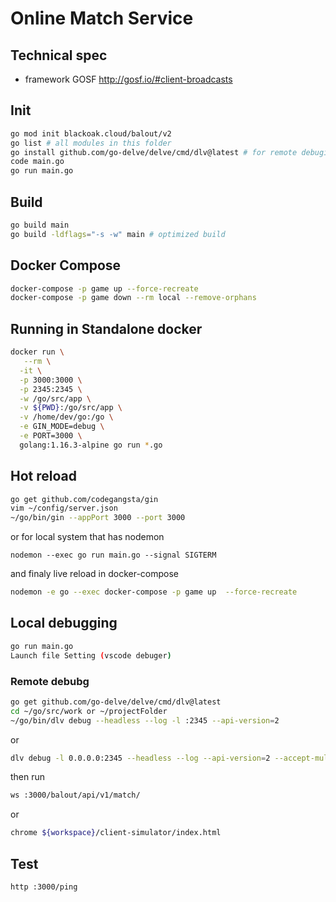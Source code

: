 # Online Match Service

## Technical spec

* framework GOSF http://gosf.io/#client-broadcasts

## Init
```bash
go mod init blackoak.cloud/balout/v2
go list # all modules in this folder
go install github.com/go-delve/delve/cmd/dlv@latest # for remote debuging
code main.go
go run main.go
```
## Build

```bash
go build main
go build -ldflags="-s -w" main # optimized build
```

## Docker Compose
```bash
docker-compose -p game up --force-recreate
docker-compose -p game down --rm local --remove-orphans
```

## Running in Standalone docker
```bash
docker run \
   --rm \
  -it \
  -p 3000:3000 \
  -p 2345:2345 \
  -w /go/src/app \
  -v ${PWD}:/go/src/app \
  -v /home/dev/go:/go \
  -e GIN_MODE=debug \
  -e PORT=3000 \
  golang:1.16.3-alpine go run *.go
```

## Hot reload
```bash
go get github.com/codegangsta/gin
vim ~/config/server.json
~/go/bin/gin --appPort 3000 --port 3000
```
or for local system that has nodemon
```
nodemon --exec go run main.go --signal SIGTERM
```
and finaly live reload in docker-compose
```bash
nodemon -e go --exec docker-compose -p game up  --force-recreate
```


## Local debugging
```bash
go run main.go
Launch file Setting (vscode debuger)
```

### Remote debubg
```bash
go get github.com/go-delve/delve/cmd/dlv@latest
cd ~/go/src/work or ~/projectFolder
~/go/bin/dlv debug --headless --log -l :2345 --api-version=2
```
or 
```bash
dlv debug -l 0.0.0.0:2345 --headless --log --api-version=2 --accept-multiclient main.go
```

then run 
```bash
ws :3000/balout/api/v1/match/
```
or 
```bash
chrome ${workspace}/client-simulator/index.html
```


## Test
```bash
http :3000/ping
```